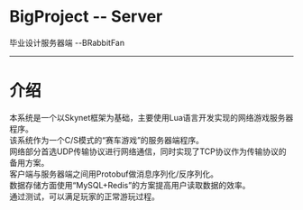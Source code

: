 # BigProject -- Server
毕业设计服务器端  --BRabbitFan

---
# 介绍
本系统是一个以Skynet框架为基础，主要使用Lua语言开发实现的网络游戏服务器程序。  
该系统作为一个C/S模式的“赛车游戏”的服务器端程序。  
网络部分首选UDP传输协议进行网络通信，同时实现了TCP协议作为传输协议的备用方案。  
客户端与服务器端之间用Protobuf做消息序列化/反序列化。  
数据存储方面使用“MySQL+Redis”的方案提高用户读取数据的效率。  
通过测试，可以满足玩家的正常游玩过程。